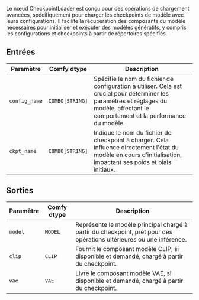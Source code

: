 Le nœud CheckpointLoader est conçu pour des opérations de chargement avancées, spécifiquement pour charger les checkpoints de modèle avec leurs configurations. Il facilite la récupération des composants du modèle nécessaires pour initialiser et exécuter des modèles génératifs, y compris les configurations et checkpoints à partir de répertoires spécifiés.

## Entrées

| Paramètre    | Comfy dtype  | Description |
|--------------|--------------|-------------|
| `config_name` | `COMBO[STRING]` | Spécifie le nom du fichier de configuration à utiliser. Cela est crucial pour déterminer les paramètres et réglages du modèle, affectant le comportement et la performance du modèle. |
| `ckpt_name`  | `COMBO[STRING]` | Indique le nom du fichier de checkpoint à charger. Cela influence directement l'état du modèle en cours d'initialisation, impactant ses poids et biais initiaux. |

## Sorties

| Paramètre | Comfy dtype | Description |
|-----------|-------------|-------------|
| `model`   | `MODEL`     | Représente le modèle principal chargé à partir du checkpoint, prêt pour des opérations ultérieures ou une inférence. |
| `clip`    | `CLIP`      | Fournit le composant modèle CLIP, si disponible et demandé, chargé à partir du checkpoint. |
| `vae`     | `VAE`       | Livre le composant modèle VAE, si disponible et demandé, chargé à partir du checkpoint. |
